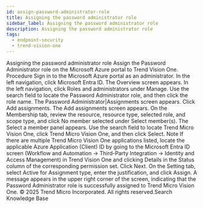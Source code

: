 ```yaml
---
id: assign-password-administrator-role
title: Assigning the password administrator role
sidebar_label: Assigning the password administrator role
description: Assigning the password administrator role
tags:
  - endpoint-security
  - trend-vision-one
---
```


 Assigning the password administrator role Assign the Password Administrator role on the Microsoft Azure portal to Trend Vision One. Procedure Sign in to the Microsoft Azure portal as an administrator. In the left navigation, click Microsoft Entra ID. The Overview screen appears. In the left navigation, click Roles and administrators under Manage. Use the search field to locate the Password Administrator role, and then click the role name. The Password Administrator|Assignments screen appears. Click Add assignments. The Add assignments screen appears. On the Membership tab, review the resource, resource type, selected role, and scope type, and click No member selected under Select member(s). The Select a member panel appears. Use the search field to locate Trend Micro Vision One, click Trend Micro Vision One, and then click Select. Note If there are multiple Trend Micro Vision One applications listed, locate the applicable Azure Application (Client) ID by going to the Microsoft Entra ID screen (Workflow and Automation → Third-Party Integration → Identity and Access Management) in Trend Vision One and clicking Details in the Status column of the corresponding permission set. Click Next. On the Setting tab, select Active for Assignment type, enter the justification, and click Assign. A message appears in the upper right corner of the screen, indicating that the Password Administrator role is successfully assigned to Trend Micro Vision One. © 2025 Trend Micro Incorporated. All rights reserved.Search Knowledge Base